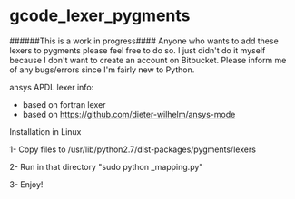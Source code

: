 # gcode_lexer_pygments
######This is a work in progress####
Anyone who wants to add these lexers to pygments please feel free to do so.
I just didn't do it myself because I don't want to create an account on Bitbucket. Please inform me of any bugs/errors since I'm fairly new to Python.

ansys APDL lexer info:
- based on fortran lexer
- based on https://github.com/dieter-wilhelm/ansys-mode

Installation in Linux 

1- Copy files to /usr/lib/python2.7/dist-packages/pygments/lexers

2- Run in that directory "sudo python _mapping.py"

3- Enjoy!
